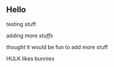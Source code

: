 ## Hello

testing stuff

adding more *stuffs*

*thought* it would be fun to add more stuff

HULK likes bunnies